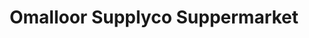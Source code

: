 ---
title: "Omalloor Supplyco Suppermarket"
url: /pathanamthitta/omalloor-supplyco-suppermarket/
shop: supermarket
---
